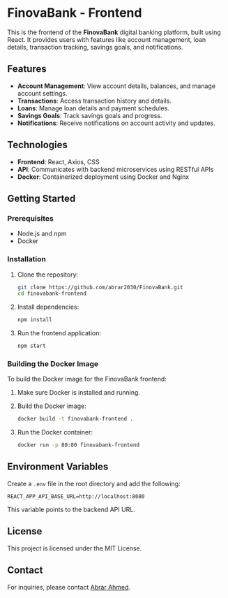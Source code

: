 # FinovaBank - Frontend

This is the frontend of the **FinovaBank** digital banking platform, built using React. It provides users with features like account management, loan details, transaction tracking, savings goals, and notifications.

## Features

- **Account Management**: View account details, balances, and manage account settings.
- **Transactions**: Access transaction history and details.
- **Loans**: Manage loan details and payment schedules.
- **Savings Goals**: Track savings goals and progress.
- **Notifications**: Receive notifications on account activity and updates.

## Technologies

- **Frontend**: React, Axios, CSS
- **API**: Communicates with backend microservices using RESTful APIs
- **Docker**: Containerized deployment using Docker and Nginx

## Getting Started

### Prerequisites

- Node.js and npm
- Docker

### Installation

1. Clone the repository:

   ```bash
   git clone https://github.com/abrar2030/FinovaBank.git
   cd finovabank-frontend
   ```

2. Install dependencies:

   ```bash
   npm install
   ```

3. Run the frontend application:

   ```bash
   npm start
   ```

### Building the Docker Image

To build the Docker image for the FinovaBank frontend:

1. Make sure Docker is installed and running.

2. Build the Docker image:

   ```bash
   docker build -t finovabank-frontend .
   ```

3. Run the Docker container:

   ```bash
   docker run -p 80:80 finovabank-frontend
   ```

## Environment Variables

Create a `.env` file in the root directory and add the following:

```plaintext
REACT_APP_API_BASE_URL=http://localhost:8080
```

This variable points to the backend API URL.

## License

This project is licensed under the MIT License.

## Contact

For inquiries, please contact [Abrar Ahmed](mailto:abrar@example.com).
